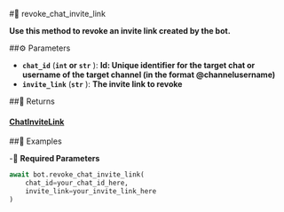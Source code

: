 #🔧 revoke_chat_invite_link

**Use this method to revoke an invite link created by the bot.**

##⚙️ Parameters

- **`chat_id`** (**`int` or `str`** ): **Id: Unique identifier for the target chat or username of the target channel
(in the format @channelusername)**
- **`invite_link`** (**`str`** ): **The invite link to revoke**

##📲 Returns

#### [ChatInviteLink](../types/ChatInviteLink.md)

##📀 Examples

-🪫 **Required Parameters**

```python
await bot.revoke_chat_invite_link(
    chat_id=your_chat_id_here,
    invite_link=your_invite_link_here
)
```
